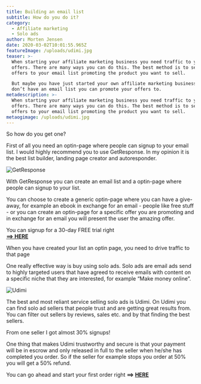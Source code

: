 ```yaml
---
title: Building an email list
subtitle: How do you do it?
category:
  - Affiliate marketing
  - Solo ads
author: Morten Jensen
date: 2020-03-02T10:01:55.965Z
featureImage: /uploads/udimi.jpg
teaser: >-
  When starting your affiliate marketing business you need traffic to your
  offers. There are many ways you can do this. The best method is to send you
  offers to your email list promoting the product you want to sell. 

  But maybe you have just started your own affiliate marketing business and you
  don’t have an email list you can promote your offers to. 
metadescription: >-
  When starting your affiliate marketing business you need traffic to your
  offers. There are many ways you can do this. The best method is to send you
  offers to your email list promoting the product you want to sell. 
metaogimage: /uploads/udimi.jpg
---
```

So how do you get one?

First of all you need an optin-page where people can signup to your email list. I would highly recommend you to use GetResponse. In my opinion it is the best list builder, landing page creator and autoresponder.

![GetResponse](/uploads/getresponse-logo.svg "GetResponse")

With GetResponse you can create an email list and a optin-page where people can signup to your list.

You can choose to create a generic optin-page where you can have a give-away, for example an ebook in exchange for an email - people like free stuff - or you can create an optin-page for a specific offer you are promoting and in exchange for an email you will present the user the amazing offer.

You can signup for a 30-day FREE trial right\
**[\==> HERE](https://secure.getresponse.com/create_trial/?a=pEkMFNHHwP)**

When you have created your list an optin page, you need to drive traffic to that page

One really effective way is buy using solo ads. Solo ads are email ads send to highly targeted users that have agreed to receive emails with content on a specific niche that they are interested, for example “Make money online”.



![Udimi](/uploads/udimi-logo.png "Udimi")

The best and most reliant service selling solo ads is Udimi. On Udimi you can find solo ad sellers that people trust and are getting great results from. You can filter out sellers by reviews, sales etc. and by that finding the best sellers.

From one seller I got almost 30% signups!

One thing that makes Udimi trustworthy and secure is that your payment will be in escrow and only released in full to the seller when he/she has completed you order. So if the seller for example stops you order at 50% you will get a 50% refund.

You can go ahead and start your first order right **\==> [HERE](https://udimi.com/a/4wx8q)**
